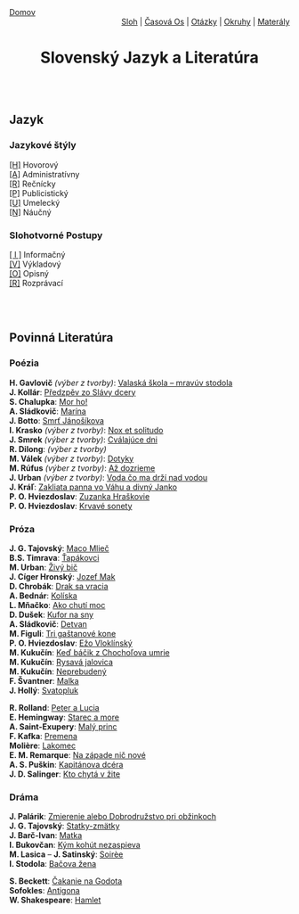 <div align="center">
    <div align="left">
        <a href="/README.md">Domov</a>
    </div>
    <div align="right">
        <a href="./pisomne-sloh.md">Sloh</a>
        |
        <a href="./timeline.md">Časová Os</a>
        |
        <a href="./ustne-otazky.md">Otázky</a>
        |
        <a href="./ustne-okruhy.org.md">Okruhy</a>
        |
        <a href="https://drive.google.com/drive/u/1/folders/1hWhZNvgWC-8cb7jK5zRorX9WfCzyq_WF">Materály</a>
    </div>

# Slovenský Jazyk a Literatúra
</div>
<br><br>

## Jazyk

### Jazykové štýly
<a href="./gramatika/styly/hovorovy.md">[H]</a> Hovorový <br>
<a href="./gramatika/styly/administrativny.md">[A]</a> Administratívny <br>
<a href="./gramatika/styly/recnicky.md">[R]</a> Rečnícky <br>
<a href="./gramatika/styly/publicisticky.md">[P]</a> Publicistický <br>
<a href="./gramatika/styly/umelecky.md">[U]</a> Umelecký <br>
<a href="./gramatika/styly/naucny.md">[N]</a> Náučný <br>

### Slohotvorné Postupy
<a href="./gramatika/postupy/informacny.md">[ I ]</a> Informačný <br>
<a href="./gramatika/postupy/vykladovy.md">[V]</a> Výkladový <br>
<a href="./gramatika/postupy/opisny.md">[O]</a> Opisný <br>
<a href="./gramatika/postupy/rozpravaci.md">[R]</a> Rozprávací <br>

<br><br>

## Povinná Literatúra
<!--### Obsah  
[Starovek](./obdobia/starovek.md)  
[Stredovek](./obdobia/stredovek.md)  
[Renesancia a Humanizmus](./obdobia/hum-a-ren.md)  
[Barok](./obdobia/barok.md)  
[Klasicizmus](#klasicizmus)  

[Romantizmus](#romantizmus)  
[Realizmus](#realizmus)  
[Moderna](#moderna)  
[Medzivojnová](#medzivojnová)  
[Povojnová](#povojnová-po-1945)  

## Povinné diela-->
### Poézia
**H. Gavlovič** _(výber z tvorby)_: [Valaská škola – mravúv stodola]()  
**J. Kollár**:                      [Předzpěv zo Slávy dcery]()  
**S. Chalupka**:                    [Mor ho!]()  
**A. Sládkovič**:                   [Marína]()  
**J. Botto**:                       [Smrť Jánošíkova]()  
**I. Krasko**   _(výber z tvorby)_: [Nox et solitudo]()  
**J. Smrek**    _(výber z tvorby)_: [Cválajúce dni]()  
**R. Dilong**:  _(výber z tvorby)_  
**M. Válek**    _(výber z tvorby)_: [Dotyky]()  
**M. Rúfus**    _(výber z tvorby)_: [Až dozrieme]()  
**J. Urban**    _(výber z tvorby)_: [Voda čo ma drží nad vodou]()  
**J. Kráľ**:                        [Zakliata panna vo Váhu a divný Janko]()  
**P. O. Hviezdoslav**:              [Zuzanka Hraškovie]()  
**P. O. Hviezdoslav**:              [Krvavé sonety]()  

### Próza
**J. G. Tajovský**:                 [Maco Mlieč]()  
**B.S. Timrava**:                   [Ťapákovci]()  
**M. Urban**:                       [Živý bič]()  
**J. Cíger Hronský**:               [Jozef Mak]()  
**D. Chrobák**:                     [Drak sa vracia]()  
**A. Bednár**:                      [Kolíska]()  
**L. Mňačko**:                      [Ako chutí moc]()  
**D. Dušek**:                       [Kufor na sny]()  
**A. Sládkovič**:                   [Detvan]()  
**M. Figuli**:                      [Tri gaštanové kone]()  
**P. O. Hviezdoslav**:              [Ežo Vloklínský]()  
**M. Kukučín**:                     [Keď báčik z Chochoľova umrie]()  
**M. Kukučín**:                     [Rysavá jalovica]()  
**M. Kukučín**:                     [Neprebudený]()  
**F. Švantner**:                    [Malka]()  
**J. Hollý**:                       [Svatopluk]()  

**R. Rolland**:                     [Peter a Lucia]()  
**E. Hemingway**:                   [Starec a more]()  
**A. Saint-Exupery**:               [Malý princ]()  
**F. Kafka**:                       [Premena]()  
**Molière**:                        [Lakomec]()  
**E. M. Remarque**:                 [Na západe nič nové]()  
**A. S. Puškin**:                   [Kapitánova dcéra]()  
**J. D. Salinger**:                 [Kto chytá v žite]()  

### Dráma
**J. Palárik**:                     [Zmierenie alebo Dobrodružstvo pri obžinkoch]()  
**J. G. Tajovský**:                 [Statky-zmätky]()  
**J. Barč-Ivan**:                   [Matka]()  
**I. Bukovčan**:                    [Kým kohút nezaspieva]()  
**M. Lasica** – **J. Satinský**:    [Soirèe]()  
**I. Stodola**:                     [Bačova žena]()  

**S. Beckett**:                     [Čakanie na Godota]()  
**Sofokles**:                       [Antigona]()  
**W. Shakespeare**:                 [Hamlet]()  
